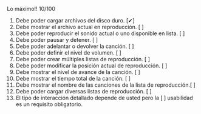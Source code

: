 
Lo máximo!! 10/100

1. Debe poder cargar archivos del disco duro.                           [✔]
2. Debe mostrar el archivo actual en reproducción.                      [ ]
3. Debe poder reproducir el sonido actual o uno disponible en lista.    [ ]
4. Debe poder pausar y detener.                                         [ ]
5. Debe poder adelantar o devolver la canción.                          [ ]
6. Debe poder definir el nivel de volumen.                              [ ]
7. Debe poder crear múltiples listas de reproducción.                   [ ]
8. Debe poder modificar la posición actual de reproducción.             [ ]
9. Debe mostrar el nivel de avance de la canción.                       [ ]
10. Debe mostrar el tiempo total de la canción.                         [ ]
11. Debe mostrar el nombre de las canciones de la lista de reproducción.[ ]
12. Debe poder cargar diversas listas de reproducción.                  [ ]
13. El tipo de interacción detallado depende de usted pero la           [ ]
usabilidad es un requisito obligatorio.
